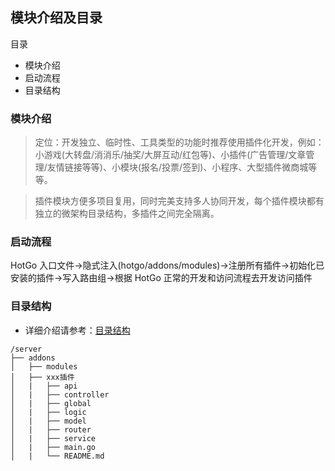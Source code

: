 ## 模块介绍及目录

目录

- 模块介绍
- 启动流程
- 目录结构

### 模块介绍

> 定位：开发独立、临时性、工具类型的功能时推荐使用插件化开发，例如：小游戏(大转盘/消消乐/抽奖/大屏互动/红包等)、小插件(广告管理/文章管理/友情链接等等)、小模块(报名/投票/签到)、小程序、大型插件微商城等等。

> 插件模块方便多项目复用，同时完美支持多人协同开发，每个插件模块都有独立的微架构目录结构，多插件之间完全隔离。

### 启动流程

HotGo 入口文件->隐式注入(hotgo/addons/modules)->注册所有插件->初始化已安装的插件->写入路由组->根据 HotGo 正常的开发和访问流程去开发访问插件


### 目录结构
- 详细介绍请参考：[目录结构](sys-catalog.md)
```
/server
├── addons           
│   ├── modules        
│   ├── xxx插件 
│   |   ├── api
│   |   ├── controller
│   |   ├── global
│   |   ├── logic
│   |   ├── model
│   |   ├── router
│   |   ├── service
│   |   ├── main.go
│   |   └── README.md
```
